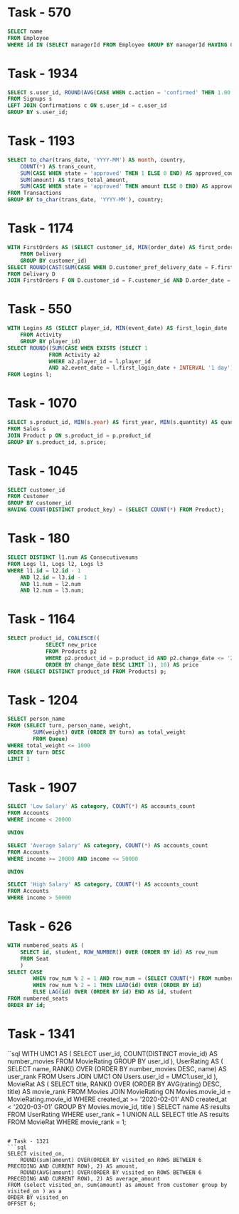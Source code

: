 # Task - 570
```sql
SELECT name
FROM Employee
WHERE id IN (SELECT managerId FROM Employee GROUP BY managerId HAVING COUNT(id) >= 5);
```

# Task - 1934
```sql
SELECT s.user_id, ROUND(AVG(CASE WHEN c.action = 'confirmed' THEN 1.00 ELSE 0.00 END),2) AS confirmation_rate
FROM Signups s
LEFT JOIN Confirmations c ON s.user_id = c.user_id
GROUP BY s.user_id;
```

# Task - 1193
```sql
SELECT to_char(trans_date, 'YYYY-MM') AS month, country, 
    COUNT(*) AS trans_count,
    SUM(CASE WHEN state = 'approved' THEN 1 ELSE 0 END) AS approved_count,
    SUM(amount) AS trans_total_amount,
    SUM(CASE WHEN state = 'approved' THEN amount ELSE 0 END) AS approved_total_amount
FROM Transactions
GROUP BY to_char(trans_date, 'YYYY-MM'), country;
```

# Task - 1174
```sql
WITH FirstOrders AS (SELECT customer_id, MIN(order_date) AS first_order_date
    FROM Delivery
    GROUP BY customer_id)
SELECT ROUND(CAST(SUM(CASE WHEN D.customer_pref_delivery_date = F.first_order_date THEN 1 ELSE 0 END) * 100.0 / COUNT(DISTINCT F.customer_id) AS numeric), 2) AS immediate_percentage
FROM Delivery D
JOIN FirstOrders F ON D.customer_id = F.customer_id AND D.order_date = F.first_order_date;
```

# Task - 550
```sql
WITH Logins AS (SELECT player_id, MIN(event_date) AS first_login_date
    FROM Activity
    GROUP BY player_id)
SELECT ROUND((SUM(CASE WHEN EXISTS (SELECT 1 
             FROM Activity a2 
             WHERE a2.player_id = l.player_id 
             AND a2.event_date = l.first_login_date + INTERVAL '1 day') THEN 1 ELSE 0 END) * 1.0) / COUNT(*), 2) AS fraction
FROM Logins l;
```

# Task - 1070
```sql
SELECT s.product_id, MIN(s.year) AS first_year, MIN(s.quantity) AS quantity, s.price
FROM Sales s
JOIN Product p ON s.product_id = p.product_id
GROUP BY s.product_id, s.price;
```
# Task - 1045
```sql
SELECT customer_id
FROM Customer
GROUP BY customer_id
HAVING COUNT(DISTINCT product_key) = (SELECT COUNT(*) FROM Product);
```

# Task - 180
```sql
SELECT DISTINCT l1.num AS Consecutivenums
FROM Logs l1, Logs l2, Logs l3
WHERE l1.id = l2.id - 1
    AND l2.id = l3.id - 1
    AND l1.num = l2.num
    AND l2.num = l3.num;
```

# Task - 1164
```sql
SELECT product_id, COALESCE((
            SELECT new_price 
            FROM Products p2 
            WHERE p2.product_id = p.product_id AND p2.change_date <= '2019-08-16' 
            ORDER BY change_date DESC LIMIT 1), 10) AS price
FROM (SELECT DISTINCT product_id FROM Products) p;
```

# Task - 1204
```sql
SELECT person_name
FROM (SELECT turn, person_name, weight, 
        SUM(weight) OVER (ORDER BY turn) as total_weight 
        FROM Queue)
WHERE total_weight <= 1000
ORDER BY turn DESC
LIMIT 1
```

# Task - 1907
```sql
SELECT 'Low Salary' AS category, COUNT(*) AS accounts_count 
FROM Accounts 
WHERE income < 20000 

UNION

SELECT 'Average Salary' AS category, COUNT(*) AS accounts_count
FROM Accounts 
WHERE income >= 20000 AND income <= 50000

UNION

SELECT 'High Salary' AS category, COUNT(*) AS accounts_count 
FROM Accounts 
WHERE income > 50000
```

# Task - 626
```sql
WITH numbered_seats AS (
    SELECT id, student, ROW_NUMBER() OVER (ORDER BY id) AS row_num
    FROM Seat
    )
SELECT CASE
        WHEN row_num % 2 = 1 AND row_num = (SELECT COUNT(*) FROM numbered_seats) THEN id
        WHEN row_num % 2 = 1 THEN LEAD(id) OVER (ORDER BY id)
        ELSE LAG(id) OVER (ORDER BY id) END AS id, student
FROM numbered_seats
ORDER BY id;
```

# Task - 1341
``sql
WITH UMC1 AS (
    SELECT user_id, COUNT(DISTINCT movie_id) AS number_movies
    FROM MovieRating
    GROUP BY user_id
),
UserRating AS (
    SELECT name, RANK() OVER (ORDER BY number_movies DESC, name) AS user_rank
    FROM Users
    JOIN UMC1 ON Users.user_id = UMC1.user_id
),
MovieRat AS (
    SELECT title, RANK() OVER (ORDER BY AVG(rating) DESC, title) AS movie_rank
    FROM Movies
    JOIN MovieRating ON Movies.movie_id = MovieRating.movie_id
    WHERE created_at >= '2020-02-01' AND created_at < '2020-03-01'
    GROUP BY Movies.movie_id, title
)
SELECT name AS results
FROM UserRating
WHERE user_rank = 1
UNION ALL
SELECT title AS results
FROM MovieRat
WHERE movie_rank = 1;
```

# Task - 1321
```sql
SELECT visited_on, 
    ROUND(sum(amount) OVER(ORDER BY visited_on ROWS BETWEEN 6 PRECEDING AND CURRENT ROW), 2) AS amount,
    ROUND(AVG(amount) OVER(ORDER BY visited_on ROWS BETWEEN 6 PRECEDING AND CURRENT ROW), 2) AS average_amount
FROM (select visited_on, sum(amount) as amount from customer group by visited_on ) as a
ORDER BY visited_on
OFFSET 6;
```



